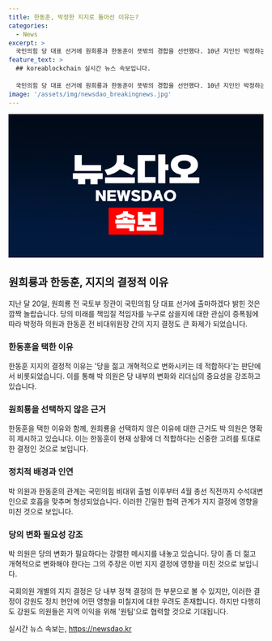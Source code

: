 ```yaml
---
title: 한동훈, 박정한 지지로 돌아선 이유는?
categories:
  - News
excerpt: >
  국민의힘 당 대표 선거에 원희룡과 한동훈이 뜻밖의 경합을 선언했다. 10년 지인인 박정하는 원희룡이 아닌 한동훈을 선호하는데, 그 이유는 당이 젊고 변화적인 이미지를 갖추기 위함이다. 박정하는 한동훈과 긴밀한 관계를 맺었으며, 그는 한동훈의 개혁적인 리더십을 지지한다고 밝혔다. 이에 유병욱 서울본부장은 원희룡의 선출은 당을 변화시키는 길에 더 부합한다는 입장을 표명했다. 더불어 현재의 대표 선거가 진흙탕 싸움으로 변질되고 있다는 우려가 제기되고 있다.
feature_text: >
  ## koreablockchain 실시간 뉴스 속보입니다.

  국민의힘 당 대표 선거에 원희룡과 한동훈이 뜻밖의 경합을 선언했다. 10년 지인인 박정하는 원희룡이 아닌 한동훈을 선호하는데, 그 이유는 당이 젊고 변화적인 이미지를 갖추기 위함이다. 박정하는 한동훈과 긴밀한 관계를 맺었으며, 그는 한동훈의 개혁적인 리더십을 지지한다고 밝혔다. 이에 유병욱 서울본부장은 원희룡의 선출은 당을 변화시키는 길에 더 부합한다는 입장을 표명했다. 더불어 현재의 대표 선거가 진흙탕 싸움으로 변질되고 있다는 우려가 제기되고 있다.
image: '/assets/img/newsdao_breakingnews.jpg'
---
```


<p><img src="/assets/img/newsdao_breakingnews.jpg" alt="koreablockchain 속보" /></p>

<h2 data-ke-size="size26">원희룡과 한동훈, 지지의 결정적 이유</h2>

<p data-ke-size="size16">지난 달 20일, 원희룡 전 국토부 장관이 국민의힘 당 대표 선거에 출마하겠다 밝힌 것은 깜짝 놀랍습니다. 당의 미래를 책임질 적임자를 누구로 삼을지에 대한 관심이 증폭됨에 따라 박정하 의원과 한동훈 전 비대위원장 간의 지지 결정도 큰 화제가 되었습니다.</p>

<h3 data-ke-size="size17">한동훈을 택한 이유</h3>

<p data-ke-size="size16">한동훈 지지의 결정적 이유는 '당을 젊고 개혁적으로 변화시키는 데 적합하다'는 판단에서 비롯되었습니다. 이를 통해 박 의원은 당 내부의 변화와 리더십의 중요성을 강조하고 있습니다.</p>

<h3 data-ke-size="size17">원희룡을 선택하지 않은 근거</h3>

<p data-ke-size="size16">한동훈을 택한 이유와 함께, 원희룡을 선택하지 않은 이유에 대한 근거도 박 의원은 명확히 제시하고 있습니다. 이는 한동훈이 현재 상황에 더 적합하다는 신중한 고려를 토대로 한 결정인 것으로 보입니다.</p>

<h3 data-ke-size="size17">정치적 배경과 인연</h3>

<p data-ke-size="size16">박 의원과 한동훈의 관계는 국민의힘 비대위 출범 이후부터 4월 총선 직전까지 수석대변인으로 호흡을 맞추며 형성되었습니다. 이러한 긴밀한 협력 관계가 지지 결정에 영향을 미친 것으로 보입니다.</p>

<h3 data-ke-size="size17">당의 변화 필요성 강조</h3>

<p data-ke-size="size16">박 의원은 당의 변화가 필요하다는 강렬한 메시지를 내놓고 있습니다. 당이 좀 더 젊고 개혁적으로 변화해야 한다는 그의 주장은 이번 지지 결정에 영향을 미친 것으로 보입니다.</p>

<p data-ke-size="size16">국회의원 개별의 지지 결정은 당 내부 정책 결정의 한 부분으로 볼 수 있지만, 이러한 결정이 강원도 정치 현안에 어떤 영향을 미칠지에 대한 우려도 존재합니다. 하지만 다행히도 강원도 의원들은 지역 이익을 위해 '원팀'으로 협력할 것으로 기대됩니다.</p>
실시간 뉴스 속보는, <a href="https://newsdao.kr" rel="dofollow">https://newsdao.kr</a>


